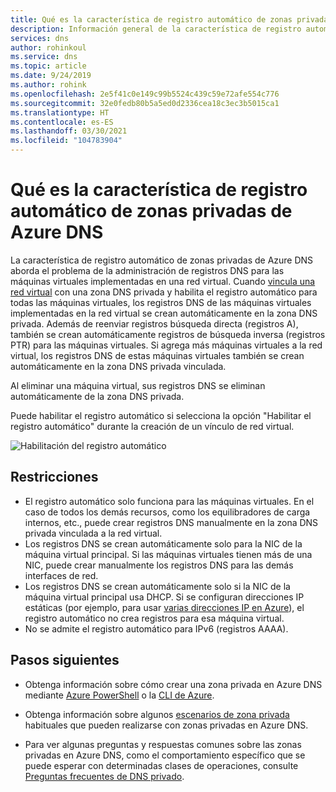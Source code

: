 ```yaml
---
title: Qué es la característica de registro automático de zonas privadas de Azure DNS
description: Información general de la característica de registro automático de zonas privadas de Azure DNS
services: dns
author: rohinkoul
ms.service: dns
ms.topic: article
ms.date: 9/24/2019
ms.author: rohink
ms.openlocfilehash: 2e5f41c0e149c99b5524c439c59e72afe554c776
ms.sourcegitcommit: 32e0fedb80b5a5ed0d2336cea18c3ec3b5015ca1
ms.translationtype: HT
ms.contentlocale: es-ES
ms.lasthandoff: 03/30/2021
ms.locfileid: "104783904"
---
```

# <a name="what-is-the-autoregistration-feature-of-azure-dns-private-zones"></a>Qué es la característica de registro automático de zonas privadas de Azure DNS

La característica de registro automático de zonas privadas de Azure DNS aborda el problema de la administración de registros DNS para las máquinas virtuales implementadas en una red virtual. Cuando [vincula una red virtual](./private-dns-virtual-network-links.md) con una zona DNS privada y habilita el registro automático para todas las máquinas virtuales, los registros DNS de las máquinas virtuales implementadas en la red virtual se crean automáticamente en la zona DNS privada. Además de reenviar registros búsqueda directa (registros A), también se crean automáticamente registros de búsqueda inversa (registros PTR) para las máquinas virtuales.
Si agrega más máquinas virtuales a la red virtual, los registros DNS de estas máquinas virtuales también se crean automáticamente en la zona DNS privada vinculada.

Al eliminar una máquina virtual, sus registros DNS se eliminan automáticamente de la zona DNS privada.

Puede habilitar el registro automático si selecciona la opción "Habilitar el registro automático" durante la creación de un vínculo de red virtual.

![Habilitación del registro automático](./media/privatedns-concepts/enable-autoregistration.png)

## <a name="restrictions"></a>Restricciones

* El registro automático solo funciona para las máquinas virtuales. En el caso de todos los demás recursos, como los equilibradores de carga internos, etc., puede crear registros DNS manualmente en la zona DNS privada vinculada a la red virtual.
* Los registros DNS se crean automáticamente solo para la NIC de la máquina virtual principal. Si las máquinas virtuales tienen más de una NIC, puede crear manualmente los registros DNS para las demás interfaces de red.
* Los registros DNS se crean automáticamente solo si la NIC de la máquina virtual principal usa DHCP. Si se configuran direcciones IP estáticas (por ejemplo, para usar [varias direcciones IP en Azure](../virtual-network/virtual-network-multiple-ip-addresses-portal.md#os-config)), el registro automático no crea registros para esa máquina virtual.
* No se admite el registro automático para IPv6 (registros AAAA).

## <a name="next-steps"></a>Pasos siguientes

* Obtenga información sobre cómo crear una zona privada en Azure DNS mediante [Azure PowerShell](./private-dns-getstarted-powershell.md) o la [CLI de Azure](./private-dns-getstarted-cli.md).

* Obtenga información sobre algunos [escenarios de zona privada](./private-dns-scenarios.md) habituales que pueden realizarse con zonas privadas en Azure DNS.

* Para ver algunas preguntas y respuestas comunes sobre las zonas privadas en Azure DNS, como el comportamiento específico que se puede esperar con determinadas clases de operaciones, consulte [Preguntas frecuentes de DNS privado](./dns-faq-private.md).

